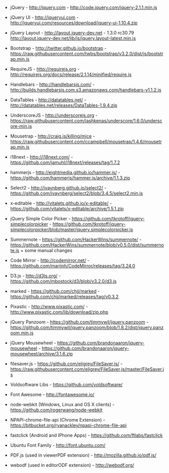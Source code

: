 * jQuery - http://jquery.com - http://code.jquery.com/jquery-2.1.1.min.js
* jQuery UI - http://jqueryui.com - http://jqueryui.com/resources/download/jquery-ui-1.10.4.zip
* jQuery Layout - http://layout.jquery-dev.net - 1.3.0 rc30.79 http://layout.jquery-dev.net/lib/js/jquery.layout-latest.min.js
* Bootstrap - http://twitter.github.io/bootstrap - https://raw.githubusercontent.com/twbs/bootstrap/v3.2.0/dist/js/bootstrap.min.js
* RequireJS - http://requirejs.org - http://requirejs.org/docs/release/2.1.14/minified/require.js
* Handlebars - http://handlebarsjs.com/ - http://builds.handlebarsjs.com.s3.amazonaws.com/handlebars-v1.1.2.js
* DataTables - http://datatables.net/ - http://datatables.net/releases/DataTables-1.9.4.zip
* UnderscoreJS - http://underscorejs.org - https://raw.githubusercontent.com/jashkenas/underscore/1.6.0/underscore-min.js
* Mousetrap - http://craig.is/killing/mice - https://raw.githubusercontent.com/ccampbell/mousetrap/1.4.6/mousetrap.min.js
* i18next - http://i18next.com/ - https://github.com/jamuhl/i18next/releases/tag/1.7.2
* hammerjs - http://eightmedia.github.io/hammer.js/ - https://github.com/hammerjs/hammer.js/archive/1.1.3.zip
* Select2 - http://ivaynberg.github.io/select2/ - https://github.com/ivaynberg/select2/blob/3.4.5/select2.min.js
* x-editable - http://vitalets.github.io/x-editable/ - https://github.com/vitalets/x-editable/archive/1.5.1.zip
* jQuery Simple Color Picker - https://github.com/tkrotoff/jquery-simplecolorpicker - https://github.com/tkrotoff/jquery-simplecolorpicker/blob/master/jquery.simplecolorpicker.js
* Summernote - https://github.com/HackerWins/summernote/ - https://github.com/HackerWins/summernote/blob/v0.5.0/dist/summernote.js + some manual changes
* Code Mirror - http://codemirror.net/ - https://github.com/marijnh/CodeMirror/releases/tag/3.24.0
* D3.js - http://d3js.org/ - https://github.com/mbostock/d3/blob/v3.2.0/d3.js
* marked - https://github.com/chjj/marked - https://github.com/chjj/marked/releases/tag/v0.3.2
* Pixastic - http://www.pixastic.com/ - http://www.pixastic.com/lib/download/zip.php
* jQuery Panzoom - https://github.com/timmywil/jquery.panzoom - https://github.com/timmywil/jquery.panzoom/blob/1.8.2/dist/jquery.panzoom.min.js
* jQuery Mousewheel - https://github.com/brandonaaron/jquery-mousewheel - https://github.com/brandonaaron/jquery-mousewheel/archive/3.1.6.zip
* filesaver.js - https://github.com/eligrey/FileSaver.js/ - https://raw.githubusercontent.com/eligrey/FileSaver.js/master/FileSaver.js

* Voldsoftware Libs - https://github.com/voldsoftware/

* Font Awesome - http://fontawesome.io/
* node-webkit (Windows, Linux and OS X clients) - https://github.com/rogerwang/node-webkit
* NPAPI-chrome-file-api (Chrome Extension) - https://bitbucket.org/ryanackley/npapi-chrome-file-api
* fastclick (Android and IPhone Apps) - https://github.com/ftlabs/fastclick
* Ubuntu Font Family - http://font.ubuntu.com/
* PDF.js (used in viewerPDF extension) - http://mozilla.github.io/pdf.js/
* webodf (used in editorODF extension) - http://webodf.org/